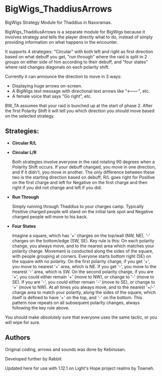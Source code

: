 # BigWigs_ThaddiusArrows
BigWigs Strategy Module for Thaddius in Naxxramas.

BigWigs_ThaddiusArrows is a separate module for BigWigs because it involves
strategy and tells the player directly what to do, instead of simply providing
information on what happens in the encounter.

It supports 4 strategies: "Circular" with both left and right as first direction
based on what debuff you get, "run through" where the raid is split in 2
groups on either side of him according to their debuff, and "four states"
where raid changes diagonals on each polarity shift.

Currently it can announce the direction to move in 3 ways:
 * Displaying huge arrows on-screen.
 * A BigWigs text message with directional text arrows like "<---", etc.
 * A female voice that says "Go right", etc.

BW_TA assumes that your raid is bunched up at the start of phase 2. After the
first Polarity Shift it will tell you which direction you should move based on
the selected strategy.

## Strategies:
 
 * **Circular R/L**
 
 * **Circular L/R**
 
   Both strategies involve everyone in the raid rotating 90 degrees when a
   Polarity Shift occurs. If your debuff changed, you move in one direction,
   and if it didn't, you move in another.
   The only difference between these two is the starting direction based on
   debuff; R/L goes right for Positive on the first charge and left for
   Negative on the first charge and then right if you did not change and left
   if you did.

 * **Run Through**
 
   Simply running through Thaddius to your charges camp. Typically Positive
   charged people will stand on the initial tank spot and Negative charged
   people will move to his back.

 * **Four States**
   
   Imagine a square, which has '+' charges on the top/wall (NW, NE), '-' charges
   on the bottom/edge (SW, SE). Key rule is this: On each polarity change, you
   always move, and to the nearest area which matches your polarity charge.
   Movement is conducted along the sides of the square, with people grouping
   at corners. Everyone starts bottom right (SE) on the square with no
   polarity. On the first polarity charge, if you get '+', you move to nearest
   '+' area, which is NE. If you get '-', you move to the nearest '-' area, which is SW.
   On the second polarity charge, if you are '+', you could either remain '+' (move
   to NW), or change to '-' (move to SE). If you are '-', you could either remain '-'
   (move to SE), or change to '+' (move to NW). At all times you always move, and
   to the nearest '+/-' charge area to match your polarity, along the sides of
   the square, which itself is defined to have '+' on the top, and '-' on the
   bottom. This pattern now repeats on all subsequent polarity changes,
   always following the key rule above.

You should make *absolutely sure* that everyone uses the same tactic, or you
will wipe for sure.

## Authors
Original coding, arrows and sounds was done by Kebinusan.

Developed further by Rabbit.

Updated here for use with 1.12.1 on Light's Hope project realms by Towneh.
